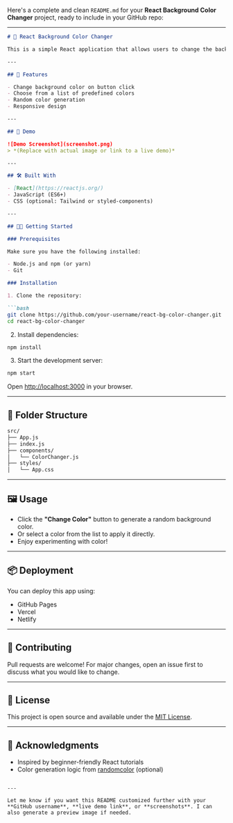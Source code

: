 Here's a complete and clean `README.md` for your **React Background Color Changer** project, ready to include in your GitHub repo:

---

````markdown
# 🎨 React Background Color Changer

This is a simple React application that allows users to change the background color of the page by clicking a button or choosing from a palette. It's a great beginner project to learn React state management and event handling.

---

## 🚀 Features

- Change background color on button click
- Choose from a list of predefined colors
- Random color generation
- Responsive design

---

## 📸 Demo

![Demo Screenshot](screenshot.png)  
> *(Replace with actual image or link to a live demo)*

---

## 🛠️ Built With

- [React](https://reactjs.org/)
- JavaScript (ES6+)
- CSS (optional: Tailwind or styled-components)

---

## 🧑‍💻 Getting Started

### Prerequisites

Make sure you have the following installed:

- Node.js and npm (or yarn)
- Git

### Installation

1. Clone the repository:

```bash
git clone https://github.com/your-username/react-bg-color-changer.git
cd react-bg-color-changer
````

2. Install dependencies:

```bash
npm install
```

3. Start the development server:

```bash
npm start
```

Open [http://localhost:3000](http://localhost:3000) in your browser.

---

## 📁 Folder Structure

```bash
src/
├── App.js
├── index.js
├── components/
│   └── ColorChanger.js
├── styles/
│   └── App.css
```

---

## 🖼️ Usage

* Click the **"Change Color"** button to generate a random background color.
* Or select a color from the list to apply it directly.
* Enjoy experimenting with color!

---

## 📦 Deployment

You can deploy this app using:

* GitHub Pages
* Vercel
* Netlify

---

## 🤝 Contributing

Pull requests are welcome! For major changes, open an issue first to discuss what you would like to change.

---

## 📄 License

This project is open source and available under the [MIT License](LICENSE).

---

## 🙌 Acknowledgments

* Inspired by beginner-friendly React tutorials
* Color generation logic from [randomcolor](https://randomcolor.lllllllllllllllll.com/) (optional)

```

---

Let me know if you want this README customized further with your **GitHub username**, **live demo link**, or **screenshots**. I can also generate a preview image if needed.
```
